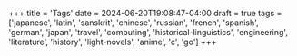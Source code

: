 +++
title = 'Tags'
date = 2024-06-20T19:08:47-04:00
draft = true
tags = ['japanese', 'latin', 'sanskrit', 'chinese', 'russian', 'french', 'spanish', 'german', 'japan', 'travel', 'computing', 'historical-linguistics', 'engineering', 'literature', 'history', 'light-novels', 'anime', 'c', 'go']
+++
